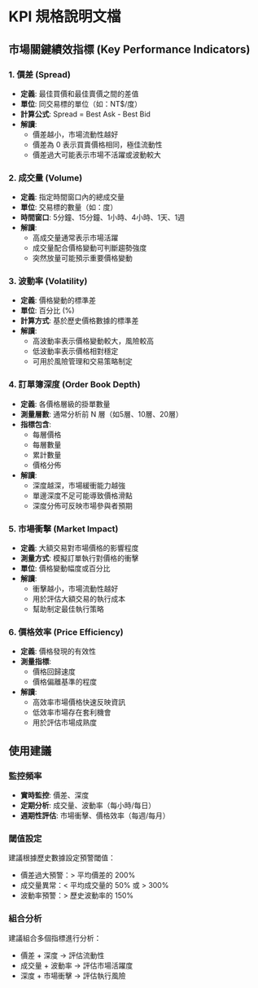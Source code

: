 # KPI 規格說明文檔

## 市場關鍵績效指標 (Key Performance Indicators)

### 1. 價差 (Spread)
- **定義**: 最佳買價和最佳賣價之間的差值
- **單位**: 同交易標的單位（如：NT$/度）
- **計算公式**: Spread = Best Ask - Best Bid
- **解讀**: 
  - 價差越小，市場流動性越好
  - 價差為 0 表示買賣價格相同，極佳流動性
  - 價差過大可能表示市場不活躍或波動較大

### 2. 成交量 (Volume)
- **定義**: 指定時間窗口內的總成交量
- **單位**: 交易標的數量（如：度）
- **時間窗口**: 5分鐘、15分鐘、1小時、4小時、1天、1週
- **解讀**:
  - 高成交量通常表示市場活躍
  - 成交量配合價格變動可判斷趨勢強度
  - 突然放量可能預示重要價格變動

### 3. 波動率 (Volatility)
- **定義**: 價格變動的標準差
- **單位**: 百分比 (%)
- **計算方式**: 基於歷史價格數據的標準差
- **解讀**:
  - 高波動率表示價格變動較大，風險較高
  - 低波動率表示價格相對穩定
  - 可用於風險管理和交易策略制定

### 4. 訂單簿深度 (Order Book Depth)
- **定義**: 各價格層級的掛單數量
- **測量層數**: 通常分析前 N 層（如5層、10層、20層）
- **指標包含**:
  - 每層價格
  - 每層數量
  - 累計數量
  - 價格分佈
- **解讀**:
  - 深度越深，市場緩衝能力越強
  - 單邊深度不足可能導致價格滑點
  - 深度分佈可反映市場參與者預期

### 5. 市場衝擊 (Market Impact)
- **定義**: 大額交易對市場價格的影響程度
- **測量方式**: 模擬訂單執行對價格的衝擊
- **單位**: 價格變動幅度或百分比
- **解讀**:
  - 衝擊越小，市場流動性越好
  - 用於評估大額交易的執行成本
  - 幫助制定最佳執行策略

### 6. 價格效率 (Price Efficiency)
- **定義**: 價格發現的有效性
- **測量指標**:
  - 價格回歸速度
  - 價格偏離基準的程度
- **解讀**:
  - 高效率市場價格快速反映資訊
  - 低效率市場存在套利機會
  - 用於評估市場成熟度

## 使用建議

### 監控頻率
- **實時監控**: 價差、深度
- **定期分析**: 成交量、波動率（每小時/每日）
- **週期性評估**: 市場衝擊、價格效率（每週/每月）

### 閾值設定
建議根據歷史數據設定預警閾值：
- 價差過大預警：> 平均價差的 200%
- 成交量異常：< 平均成交量的 50% 或 > 300%
- 波動率預警：> 歷史波動率的 150%

### 組合分析
建議組合多個指標進行分析：
- 價差 + 深度 → 評估流動性
- 成交量 + 波動率 → 評估市場活躍度
- 深度 + 市場衝擊 → 評估執行風險
